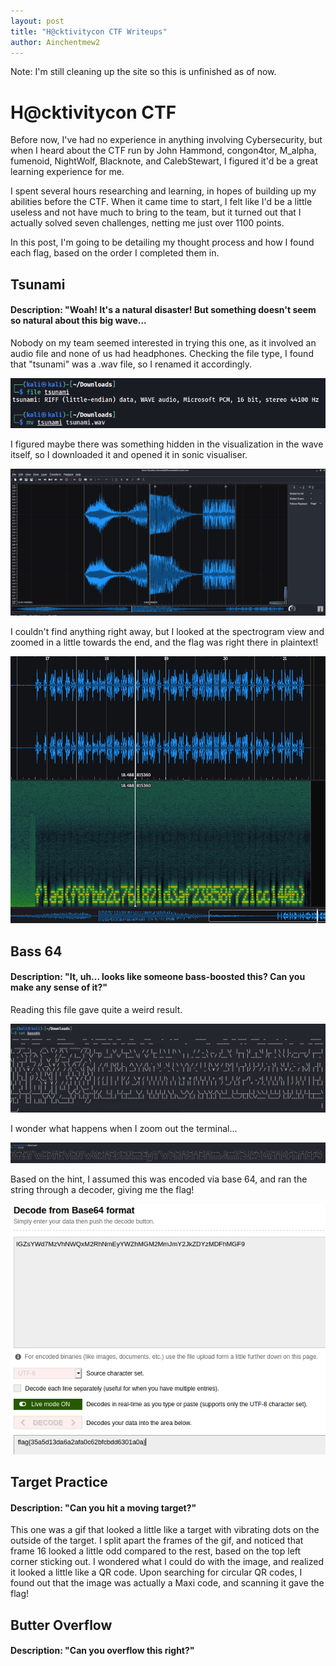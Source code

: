 ```yaml
---
layout: post
title: "H@cktivitycon CTF Writeups"
author: Ainchentmew2
---
```


Note: I'm still cleaning up the site so this is unfinished as of now.

# H@cktivitycon CTF

Before now, I've had no experience in anything involving Cybersecurity, but when I heard about the CTF run by John Hammond, congon4tor, M_alpha, fumenoid, NightWolf, Blacknote, and CalebStewart, I figured it'd be a great learning experience for me.


I spent several hours researching and learning, in hopes of building up my abilities before the CTF. When it came time to start, I felt like I'd be a little useless and not have much to bring to the team, but it turned out that I actually solved seven challenges, netting  me just over 1100 points.


In this post, I'm going to be detailing my thought process and how I found each flag, based on the order I completed them in.

## Tsunami
#### Description: "Woah! It's a natural disaster! But something doesn't seem so natural about this big wave...

Nobody on my team seemed interested in trying this one, as it involved an audio file and none of us had headphones.
Checking the file type, I found that "tsunami" was a .wav file, so I renamed it accordingly.

![Tsunami1](https://raw.githubusercontent.com/Ainchentmew2/ainchentmew2.github.io/main/images/Tsunami2.png)

I figured maybe there was something hidden in the visualization in the wave itself, so I downloaded it and opened it in sonic visualiser.

![Tsunami2](https://raw.githubusercontent.com/Ainchentmew2/ainchentmew2.github.io/main/images/Tsunami3.png)

I couldn't find anything right away, but I looked at the spectrogram view and zoomed in a little towards the end, and the flag was right there in plaintext!

![Tsunami3](https://raw.githubusercontent.com/Ainchentmew2/ainchentmew2.github.io/main/images/Tsunami4.png)

## Bass 64
#### Description: "It, uh... looks like someone bass-boosted this? Can you make any sense of it?"

Reading this file gave quite a weird result.

![Bass641](https://raw.githubusercontent.com/Ainchentmew2/ainchentmew2.github.io/main/images/Bass642.png)

I wonder what happens when I zoom out the terminal...

![Bass642](https://raw.githubusercontent.com/Ainchentmew2/ainchentmew2.github.io/main/images/Bass643.png)

Based on the hint, I assumed this was encoded via base 64, and ran the string through a decoder, giving me the flag!

![Bass643](https://raw.githubusercontent.com/Ainchentmew2/ainchentmew2.github.io/main/images/bass644.png)

## Target Practice
#### Description: "Can you hit a moving target?"

This one was a gif that looked a little like a target with vibrating dots on the outside of the target. I split apart the frames of the gif, and noticed that frame 16 looked a little odd compared to the rest, based on the top left corner sticking out. I wondered what I could do with the image, and realized it looked a little like a QR code. Upon searching for circular QR codes, I found out that the image was actually a Maxi code, and scanning it gave the flag!

## Butter Overflow
#### Description: "Can you overflow this right?"

